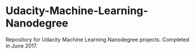 # Udacity-Machine-Learning-Nanodegree
Repository for Udacity Machine Learning Nanodegree projects. Completed in June 2017. 
